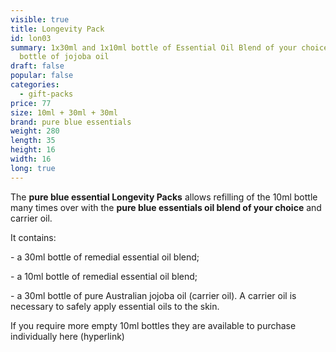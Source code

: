 ```yaml
---
visible: true
title: Longevity Pack
id: lon03
summary: 1x30ml and 1x10ml bottle of Essential Oil Blend of your choice, 1x30ml
  bottle of jojoba oil
draft: false
popular: false
categories:
  - gift-packs
price: 77
size: 10ml + 30ml + 30ml
brand: pure blue essentials
weight: 280
length: 35
height: 16
width: 16
long: true
---
```

The **pure blue essential Longevity Packs** allows refilling of the 10ml bottle many times over with the **pure blue essentials oil blend of your choice** and carrier oil. 

It contains:

\- a 30ml bottle of remedial essential oil blend;

\- a 10ml bottle of remedial essential oil blend;

\- a 30ml bottle of pure Australian jojoba oil (carrier oil). A carrier oil is necessary to safely apply essential oils to the skin.

If you require more empty 10ml bottles they are available to purchase individually here (hyperlink)